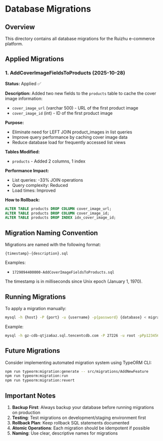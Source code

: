 # Database Migrations

## Overview
This directory contains all database migrations for the Ruizhu e-commerce platform.

## Applied Migrations

### 1. AddCoverImageFieldsToProducts (2025-10-28)
**Status:** Applied ✅

**Description:**
Added two new fields to the `products` table to cache the cover image information:
- `cover_image_url` (varchar 500) - URL of the first product image
- `cover_image_id` (int) - ID of the first product image

**Purpose:**
- Eliminate need for LEFT JOIN product_images in list queries
- Improve query performance by caching cover image data
- Reduce database load for frequently accessed list views

**Tables Modified:**
- `products` - Added 2 columns, 1 index

**Performance Impact:**
- List queries: -33% JOIN operations
- Query complexity: Reduced
- Load times: Improved

**How to Rollback:**
```sql
ALTER TABLE products DROP COLUMN cover_image_url;
ALTER TABLE products DROP COLUMN cover_image_id;
ALTER TABLE products DROP INDEX idx_cover_image_id;
```

## Migration Naming Convention

Migrations are named with the following format:
```
{timestamp}-{description}.sql
```

Examples:
- `1729094400000-AddCoverImageFieldsToProducts.sql`

The timestamp is in milliseconds since Unix epoch (January 1, 1970).

## Running Migrations

To apply a migration manually:
```bash
mysql -h {host} -P {port} -u {username} -p{password} {database} < migration-file.sql
```

Example:
```bash
mysql -h gz-cdb-qtjza6az.sql.tencentcdb.com -P 27226 -u root -pPp123456 mydb < 1729094400000-AddCoverImageFieldsToProducts.sql
```

## Future Migrations

Consider implementing automated migration system using TypeORM CLI:
```bash
npm run typeorm:migration:generate -- src/migrations/AddNewFeature
npm run typeorm:migration:run
npm run typeorm:migration:revert
```

## Important Notes

1. **Backup First**: Always backup your database before running migrations on production
2. **Testing**: Test migrations on development/staging environment first
3. **Rollback Plan**: Keep rollback SQL statements documented
4. **Atomic Operations**: Each migration should be idempotent if possible
5. **Naming**: Use clear, descriptive names for migrations
